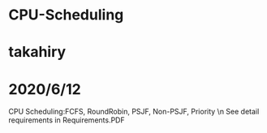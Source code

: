 # CPU-Scheduling
# takahiry
# 2020/6/12

CPU Scheduling:FCFS, RoundRobin, PSJF, Non-PSJF, Priority \n
See detail requirements in Requirements.PDF
